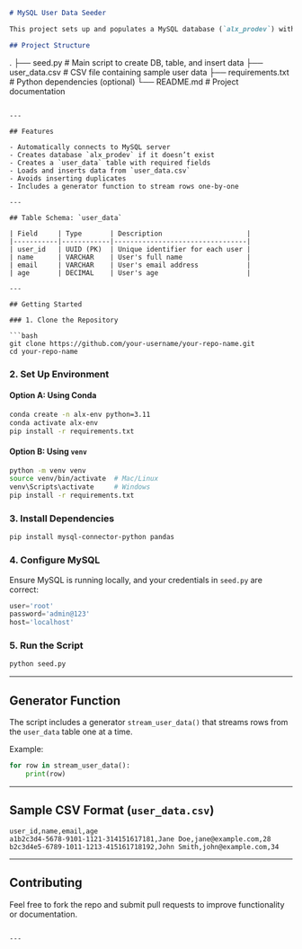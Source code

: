 
```markdown
# MySQL User Data Seeder

This project sets up and populates a MySQL database (`alx_prodev`) with sample user data from a CSV file using Python.

## Project Structure

```

.
├── seed.py               # Main script to create DB, table, and insert data
├── user\_data.csv         # CSV file containing sample user data
├── requirements.txt      # Python dependencies (optional)
└── README.md             # Project documentation

````

---

## Features

- Automatically connects to MySQL server
- Creates database `alx_prodev` if it doesn’t exist
- Creates a `user_data` table with required fields
- Loads and inserts data from `user_data.csv`
- Avoids inserting duplicates
- Includes a generator function to stream rows one-by-one

---

## Table Schema: `user_data`

| Field     | Type       | Description                     |
|-----------|------------|---------------------------------|
| user_id   | UUID (PK)  | Unique identifier for each user |
| name      | VARCHAR    | User's full name                |
| email     | VARCHAR    | User's email address            |
| age       | DECIMAL    | User's age                      |

---

## Getting Started

### 1. Clone the Repository

```bash
git clone https://github.com/your-username/your-repo-name.git
cd your-repo-name
````

### 2. Set Up Environment

#### Option A: Using Conda

```bash
conda create -n alx-env python=3.11
conda activate alx-env
pip install -r requirements.txt
```

#### Option B: Using `venv`

```bash
python -m venv venv
source venv/bin/activate  # Mac/Linux
venv\Scripts\activate     # Windows
pip install -r requirements.txt
```

### 3. Install Dependencies

```bash
pip install mysql-connector-python pandas
```

### 4. Configure MySQL

Ensure MySQL is running locally, and your credentials in `seed.py` are correct:

```python
user='root'
password='admin@123'
host='localhost'
```

### 5. Run the Script

```bash
python seed.py
```

---
##  Generator Function

The script includes a generator `stream_user_data()` that streams rows from the `user_data` table one at a time.

Example:

```python
for row in stream_user_data():
    print(row)
```

---

## Sample CSV Format (`user_data.csv`)

```csv
user_id,name,email,age
a1b2c3d4-5678-9101-1121-314151617181,Jane Doe,jane@example.com,28
b2c3d4e5-6789-1011-1213-415161718192,John Smith,john@example.com,34
```
---

## Contributing

Feel free to fork the repo and submit pull requests to improve functionality or documentation.

```

---


